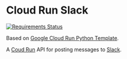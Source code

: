 # Cloud Run Slack

[![Requirements Status](https://requires.io/github/LUSHDigital/Cloud-Run-Slack-Bot/requirements.svg?branch=master)](https://requires.io/github/LUSHDigital/Cloud-Run-Slack-Bot/requirements/?branch=master)

Based on [Google Cloud Run Python Template](https://github.com/LUSHDigital/Google-Cloud-Run-Python-Template).

A [Coud Run](https://cloud.google.com/run/) API for posting messages to [Slack](https://slack.com/intl/en-gb/).
